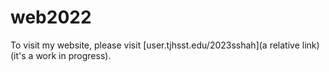 # web2022

To visit my website, please visit [user.tjhsst.edu/2023sshah](a relative link) (it's a work in progress).
